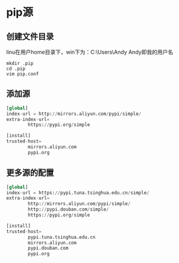 # pip源

## 创建文件目录
linu在用户home目录下，win下为：C:\Users\Andy Andy即我的用户名

```shell
mkdir .pip
cd .pip
vim pip.conf
```

## 添加源
```python
[global]
index-url = http://mirrors.aliyun.com/pypi/simple/
extra-index-url=
        https://pypi.org/simple

[install]
trusted-host=
        mirrors.aliyun.com
        pypi.org

```

##  更多源的配置
```python
[global]
index-url = https://pypi.tuna.tsinghua.edu.cn/simple/
extra-index-url=
        http://mirrors.aliyun.com/pypi/simple/
        http://pypi.douban.com/simple/
        https://pypi.org/simple

[install]
trusted-host=
        pypi.tuna.tsinghua.edu.cn
        mirrors.aliyun.com
        pypi.douban.com 
        pypi.org
```
